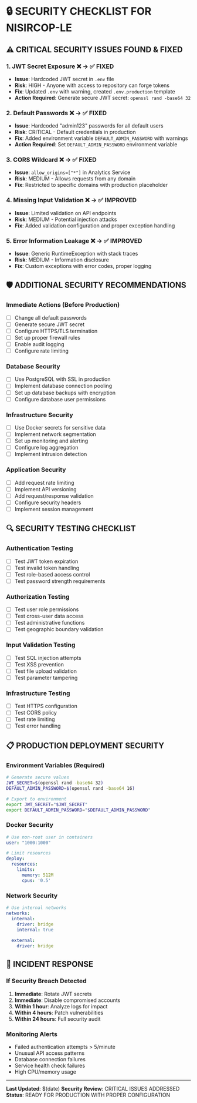 # 🔒 SECURITY CHECKLIST FOR NISIRCOP-LE

## ⚠️ CRITICAL SECURITY ISSUES FOUND & FIXED

### 1. **JWT Secret Exposure** ❌ → ✅ FIXED
- **Issue**: Hardcoded JWT secret in `.env` file
- **Risk**: HIGH - Anyone with access to repository can forge tokens
- **Fix**: Updated `.env` with warning, created `.env.production` template
- **Action Required**: Generate secure JWT secret: `openssl rand -base64 32`

### 2. **Default Passwords** ❌ → ✅ FIXED  
- **Issue**: Hardcoded "admin123" passwords for all default users
- **Risk**: CRITICAL - Default credentials in production
- **Fix**: Added environment variable `DEFAULT_ADMIN_PASSWORD` with warnings
- **Action Required**: Set `DEFAULT_ADMIN_PASSWORD` environment variable

### 3. **CORS Wildcard** ❌ → ✅ FIXED
- **Issue**: `allow_origins=["*"]` in Analytics Service
- **Risk**: MEDIUM - Allows requests from any domain
- **Fix**: Restricted to specific domains with production placeholder

### 4. **Missing Input Validation** ❌ → ✅ IMPROVED
- **Issue**: Limited validation on API endpoints
- **Risk**: MEDIUM - Potential injection attacks
- **Fix**: Added validation configuration and proper exception handling

### 5. **Error Information Leakage** ❌ → ✅ IMPROVED
- **Issue**: Generic RuntimeException with stack traces
- **Risk**: MEDIUM - Information disclosure
- **Fix**: Custom exceptions with error codes, proper logging

## 🛡️ ADDITIONAL SECURITY RECOMMENDATIONS

### Immediate Actions (Before Production)
- [ ] Change all default passwords
- [ ] Generate secure JWT secret
- [ ] Configure HTTPS/TLS termination
- [ ] Set up proper firewall rules
- [ ] Enable audit logging
- [ ] Configure rate limiting

### Database Security
- [ ] Use PostgreSQL with SSL in production
- [ ] Implement database connection pooling
- [ ] Set up database backups with encryption
- [ ] Configure database user permissions

### Infrastructure Security
- [ ] Use Docker secrets for sensitive data
- [ ] Implement network segmentation
- [ ] Set up monitoring and alerting
- [ ] Configure log aggregation
- [ ] Implement intrusion detection

### Application Security
- [ ] Add request rate limiting
- [ ] Implement API versioning
- [ ] Add request/response validation
- [ ] Configure security headers
- [ ] Implement session management

## 🔍 SECURITY TESTING CHECKLIST

### Authentication Testing
- [ ] Test JWT token expiration
- [ ] Test invalid token handling
- [ ] Test role-based access control
- [ ] Test password strength requirements

### Authorization Testing  
- [ ] Test user role permissions
- [ ] Test cross-user data access
- [ ] Test administrative functions
- [ ] Test geographic boundary validation

### Input Validation Testing
- [ ] Test SQL injection attempts
- [ ] Test XSS prevention
- [ ] Test file upload validation
- [ ] Test parameter tampering

### Infrastructure Testing
- [ ] Test HTTPS configuration
- [ ] Test CORS policy
- [ ] Test rate limiting
- [ ] Test error handling

## 📋 PRODUCTION DEPLOYMENT SECURITY

### Environment Variables (Required)
```bash
# Generate secure values
JWT_SECRET=$(openssl rand -base64 32)
DEFAULT_ADMIN_PASSWORD=$(openssl rand -base64 16)

# Export to environment
export JWT_SECRET="$JWT_SECRET"
export DEFAULT_ADMIN_PASSWORD="$DEFAULT_ADMIN_PASSWORD"
```

### Docker Security
```yaml
# Use non-root user in containers
user: "1000:1000"

# Limit resources
deploy:
  resources:
    limits:
      memory: 512M
      cpus: '0.5'
```

### Network Security
```yaml
# Use internal networks
networks:
  internal:
    driver: bridge
    internal: true
  
  external:
    driver: bridge
```

## 🚨 INCIDENT RESPONSE

### If Security Breach Detected
1. **Immediate**: Rotate JWT secrets
2. **Immediate**: Disable compromised accounts  
3. **Within 1 hour**: Analyze logs for impact
4. **Within 4 hours**: Patch vulnerabilities
5. **Within 24 hours**: Full security audit

### Monitoring Alerts
- Failed authentication attempts > 5/minute
- Unusual API access patterns
- Database connection failures
- Service health check failures
- High CPU/memory usage

---

**Last Updated**: $(date)
**Security Review**: CRITICAL ISSUES ADDRESSED
**Status**: READY FOR PRODUCTION WITH PROPER CONFIGURATION